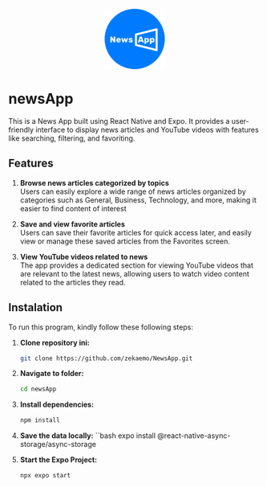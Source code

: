 <p align="center">
  <img src="./assets/newsApp_logo.png" alt="newsApp Logo" width="120"/>
</p>

# newsApp
This is a News App built using React Native and Expo. It provides a user-friendly interface to display news articles and YouTube videos with features like searching, filtering, and favoriting.

## Features

1. **Browse news articles categorized by topics**  
   Users can easily explore a wide range of news articles organized by categories such as General, Business, Technology, and more, making it easier to find content of interest

2. **Save and view favorite articles**  
   Users can save their favorite articles for quick access later, and easily view or manage these saved articles from the Favorites screen.

3. **View YouTube videos related to news**  
   The app provides a dedicated section for viewing YouTube videos that are relevant to the latest news, allowing users to watch video content related to the articles they read.

## Instalation
To run this program, kindly follow these following steps:

1. **Clone repository ini:**
   ```bash
   git clone https://github.com/zekaemo/NewsApp.git

2. **Navigate to folder:**
   ```bash
   cd newsApp

3. **Install dependencies:**
   ```bash
   npm install

4. **Save the data locally:**
    ``bash
    expo install @react-native-async-storage/async-storage

5. **Start the Expo Project:**
    ```bash
    npx expo start